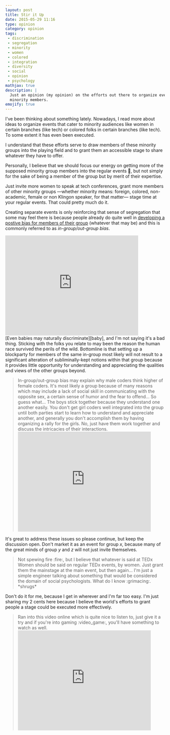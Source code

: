 ```yaml
---
layout: post
title: Stir it Up
date: 2015-05-29 11:16
type: opinion
category: opinion
tags:
 - discrimination
 - segregation
 - minority
 - women
 - colored
 - integration
 - diversity
 - social
 - opinion
 - psychology
mathjax: true
description: |
  Just an opinion (my opinion) on the efforts out there to organize events for
  minority members.
emojify: true
---
```

I've been thinking about something lately. Nowadays, I read more about ideas to 
organize events that cater to minority audiences like women in certain branches 
(like tech) or colored folks in certain branches (like tech). To some extent it
has even been executed.

I understand that these efforts serve to draw members of these minority groups
into the playing field and to grant them an accessible stage to share whatever
they have to offer.

Personally, I believe that we should focus our energy on getting more of 
the supposed minority group members into the regular events 
:ticket:, but not simply for the sake of being a member of the
group but by merit of their expertise.

Just invite more women to speak at tech conferences, grant more members of 
other minority groups &mdash;whether minority means: foreign, colored, non-academic, 
female or non Klingon speaker, for that matter&mdash; stage time at your regular 
events. That could pretty much do it.

Creating separate events is only reinforcing that sense of segregation that 
some may feel there is because people already do quite well in [developing a 
postive bias for members of their group][race] (whatever that may be) and this
is commonly referred to as _in-group/out-group bias_. 
<div class="element video">
  <iframe width="420" height="315" src="https://www.youtube.com/embed/6QGNxRGgBwM" frameborder="0" allowfullscreen></iframe>
</div>
[Even babies may naturally discriminate][baby], and I'm not saying it's a bad 
thing. Sticking with the folks you relate to may been the reason the human
race survived the perils of the wild. Bottomline is that setting up a 
blockparty for members of the same in-group most likely will not result to a 
significant alteration of subliminally-kept notions within that group because 
it provides little opportunity for understanding and appreciating the qualities 
and views of the other groups beyond. 

<blockquote>
In-group/out-group bias may explain why male coders think higher of female 
coders. It's most likely a group because of many reasons which may include a 
lack of social skill in communicating with the opposite sex, a certain sense of 
humor and the fear to offend... So guess what... The boys stick together 
because they understand one another easily. You don't get girl coders well 
integrated into the group until both parties start to learn how to understand
and appreciate another, and generally you don't accomplish them by having 
organizing a rally for the girls. No, just have them work together and discuss
the intricacies of their interactions.
<div class="element video">
  <iframe width="420" height="315" src="https://www.youtube.com/embed/ga4Zr7P25o0" frameborder="0" allowfullscreen></iframe>
</div>
</blockquote>

It's great to address these issues so please continue, but keep the discussion 
open. Don't market it as an event for group $x$, because many of the great 
minds of group $y$ and $z$ will not just invite themselves.

<blockquote>
Not spewing fire :fire:, but I believe that whatever is said 
at TEDx Women should be said on regular TEDx events, by women. Just grant them 
the mainstage at the main event, but then again... I'm just a simple engineer 
talking about something that would be considered the domain of social 
psychologists. What do I know :grimacing:. *shrugs*
</blockquote>

Don't do it for me, because I get in wherever and I'm far too easy. I'm just 
sharing my 2 cents here because I believe the world's efforts to grant people a 
stage could be executed more effectively.

<blockquote>
Ran into this video online which is quite nice to listen to, just give it a 
try and if you're into gaming :video_game:, you'll have 
something to watch as well.
<div class="element video">
  <iframe width="420" height="315" src="https://www.youtube.com/embed/9RZ13rgCcww" frameborder="0" allowfullscreen></iframe>
</div>
</blockquote>

[race]: http://www.slate.com/articles/double_x/the_kids/2014/03/teaching_tolerance_how_white_parents_should_talk_to_their_kids_about_race.html
[baby]: http://www.newsweek.com/even-babies-discriminate-nurtureshock-excerpt-79233
